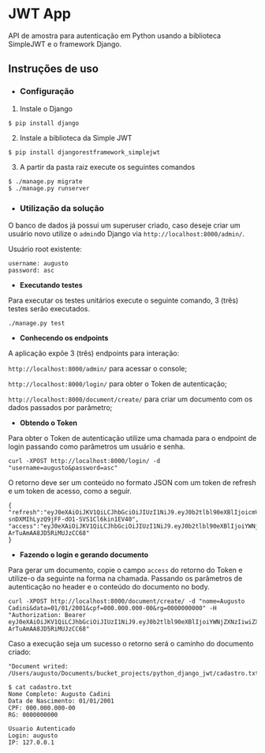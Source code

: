 # JWT App
API de amostra para autenticação em Python usando a biblioteca SimpleJWT e o framework Django.

## Instruções de uso

* ### Configuração


1. Instale o Django

```
$ pip install django
```

2. Instale a biblioteca da Simple JWT
```
$ pip install djangorestframework_simplejwt
```
3. A partir da pasta raiz execute os seguintes comandos

```
$ ./manage.py migrate
$ ./manage.py runserver
```

* ### Utilização da solução

O banco de dados já possui um superuser criado, caso deseje criar um usuário novo utilize o ```admin```do Django via ```http://localhost:8000/admin/```.

Usuário root existente:
```
username: augusto
password: asc
```
  * **Executando testes**

Para executar os testes unitários execute o seguinte comando, 3 (três) testes serão executados.
```
./manage.py test
```

  * **Conhecendo os endpoints**

A aplicação expõe 3 (três) endpoints para interação:

```http://localhost:8000/admin/``` para acessar o console;

```http://localhost:8000/login/``` para obter o Token de autenticação;

```http://localhost:8000/document/create/``` para criar um documento com os dados passados por parâmetro;

  * **Obtendo o Token**

Para obter o Token de autenticação utilize uma chamada para o endpoint de login passando como parâmetros um usuário e senha.

```curl -XPOST http://localhost:8000/login/ -d "username=augusto&password=asc"```

O retorno deve ser um conteúdo no formato JSON com um token de refresh e um token de acesso, como a seguir.

```
{
"refresh":"eyJ0eXAiOiJKV1QiLCJhbGciOiJIUzI1NiJ9.eyJ0b2tlbl90eXBlIjoicmVmcmVzaCIsImV4cCI6MTYxODAxNzIxOCwianRpIjoiMzU4MWU4MzYzMmE1NGRjMmIxYmZiOWEwYjcxNWE5YjMiLCJ1c2VyX2lkIjoxfQ.uUG07BI-snDXMIhLyzQ9jFF-dO1-SVS1Cl6kin1EV40",
"access":"eyJ0eXAiOiJKV1QiLCJhbGciOiJIUzI1NiJ9.eyJ0b2tlbl90eXBlIjoiYWNjZXNzIiwiZXhwIjoxNjE3OTMxMTE4LCJqdGkiOiI2NTNkMjhkYmMxZjE0YzQ0YmQ2ZDQ2ZDVmNWE5MTJjZSIsInVzZXJfaWQiOjF9.JPD3Z1VgoI90DM42oqjX-ArTuAmAA8JD5RiMUJzCC68"
}
```

  * **Fazendo o login e gerando documento**

Para gerar um documento, copie o campo ```access``` do retorno do Token e utilize-o da seguinte na forma na chamada. Passando os parâmetros de autenticação no header e o conteúdo do documento no body.
```
curl -XPOST http://localhost:8000/document/create/ -d "nome=Augusto Cadini&data=01/01/2001&cpf=000.000.000-00&rg=0000000000" -H "Authorization: Bearer eyJ0eXAiOiJKV1QiLCJhbGciOiJIUzI1NiJ9.eyJ0b2tlbl90eXBlIjoiYWNjZXNzIiwiZXhwIjoxNjE3OTMxMTE4LCJqdGkiOiI2NTNkMjhkYmMxZjE0YzQ0YmQ2ZDQ2ZDVmNWE5MTJjZSIsInVzZXJfaWQiOjF9.JPD3Z1VgoI90DM42oqjX-ArTuAmAA8JD5RiMUJzCC68"
```

Caso a execução seja um sucesso o retorno será o caminho do documento criado:
```
"Document writed: /Users/augusto/Documents/bucket_projects/python_django_jwt/cadastro.txt
```
```
$ cat cadastro.txt 
Nome Completo: Augusto Cadini
Data de Nascimento: 01/01/2001
CPF: 000.000.000-00
RG: 0000000000

Usuario Autenticado
Login: augusto
IP: 127.0.0.1
```
